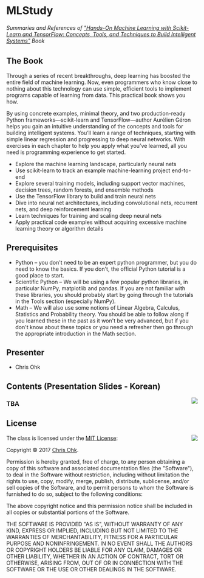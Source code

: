# MLStudy

###### Summaries and References of ["Hands-On Machine Learning with Scikit-Learn and TensorFlow: Concepts, Tools, and Techniques to Build Intelligent Systems"](https://github.com/ageron/handson-ml) Book

## The Book

Through a series of recent breakthroughs, deep learning has boosted the entire field of machine learning. Now, even programmers who know close to nothing about this technology can use simple, efficient tools to implement programs capable of learning from data. This practical book shows you how.

By using concrete examples, minimal theory, and two production-ready Python frameworks—scikit-learn and TensorFlow—author Aurélien Géron helps you gain an intuitive understanding of the concepts and tools for building intelligent systems. You’ll learn a range of techniques, starting with simple linear regression and progressing to deep neural networks. With exercises in each chapter to help you apply what you’ve learned, all you need is programming experience to get started.

- Explore the machine learning landscape, particularly neural nets
- Use scikit-learn to track an example machine-learning project end-to-end
- Explore several training models, including support vector machines, decision trees, random forests, and ensemble methods
- Use the TensorFlow library to build and train neural nets
- Dive into neural net architectures, including convolutional nets, recurrent nets, and deep reinforcement learning
- Learn techniques for training and scaling deep neural nets
- Apply practical code examples without acquiring excessive machine learning theory or algorithm details

## Prerequisites

- Python – you don't need to be an expert python programmer, but you do need to know the basics. If you don't, the official Python tutorial is a good place to start.
- Scientific Python – We will be using a few popular python libraries, in particular NumPy, matplotlib and pandas. If you are not familiar with these libraries, you should probably start by going through the tutorials in the Tools section (especially NumPy).
- Math – We will also use some notions of Linear Algebra, Calculus, Statistics and Probability theory. You should be able to follow along if you learned these in the past as it won't be very advanced, but if you don't know about these topics or you need a refresher then go through the appropriate introduction in the Math section.

## Presenter

- Chris Ohk

## Contents (Presentation Slides - Korean)

<img align="right" src="http://shop.oreilly.com/product/0636920052289.do">

### TBA

## License

<img align="right" src="http://opensource.org/trademarks/opensource/OSI-Approved-License-100x137.png">

The class is licensed under the [MIT License](http://opensource.org/licenses/MIT):

Copyright &copy; 2017 [Chris Ohk](http://www.github.com/utilForever).

Permission is hereby granted, free of charge, to any person obtaining a copy of this software and associated documentation files (the "Software"), to deal in the Software without restriction, including without limitation the rights to use, copy, modify, merge, publish, distribute, sublicense, and/or sell copies of the Software, and to permit persons to whom the Software is furnished to do so, subject to the following conditions:

The above copyright notice and this permission notice shall be included in all copies or substantial portions of the Software.

THE SOFTWARE IS PROVIDED "AS IS", WITHOUT WARRANTY OF ANY KIND, EXPRESS OR IMPLIED, INCLUDING BUT NOT LIMITED TO THE WARRANTIES OF MERCHANTABILITY, FITNESS FOR A PARTICULAR PURPOSE AND NONINFRINGEMENT. IN NO EVENT SHALL THE AUTHORS OR COPYRIGHT HOLDERS BE LIABLE FOR ANY CLAIM, DAMAGES OR OTHER LIABILITY, WHETHER IN AN ACTION OF CONTRACT, TORT OR OTHERWISE, ARISING FROM, OUT OF OR IN CONNECTION WITH THE SOFTWARE OR THE USE OR OTHER DEALINGS IN THE SOFTWARE.
